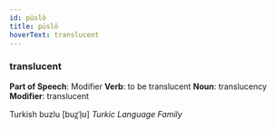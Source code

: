 ```yaml
---
id: püslö
title: püslö
hoverText: translucent
---
```


### translucent

**Part of Speech**: Modifier
**Verb**: to be translucent
**Noun**: translucency
**Modifier**: translucent

Turkish buzlu [buz̪ˈl̠ʊ]
*Turkic Language Family*